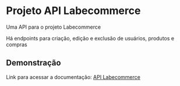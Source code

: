# Projeto API Labecommerce
Uma API para o projeto Labecommerce

Há endpoints para criação, edição e exclusão de usuários, produtos e compras


## Demonstração
Link para acessar a documentação:
[API Labecommerce](https://documenter.getpostman.com/view/25857659/2s93Xwy3t4)